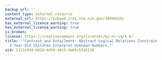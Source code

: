```yaml
---
backup_url: ''
content_type: external-resource
external_url: https://pubmed.ncbi.nlm.nih.gov/30496910/
has_external_licence_warning: true
has_external_license_warning: true
is_broken: ''
license: https://creativecommons.org/licenses/by-nc-sa/4.0/
title: '"Contrast and Entailment: Abstract Logical Relations Constrain How 2- and
  3-Year-Old Children Interpret Unknown Numbers."'
uid: 1311c938-b62b-4d58-a6c5-da65cb3a5138
---
```

